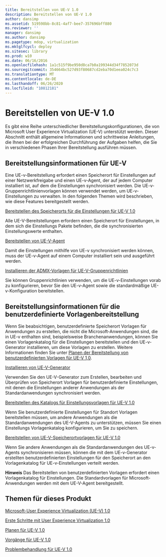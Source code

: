 ```yaml
---
title: Bereitstellen von UE-V 1.0
description: Bereitstellen von UE-V 1.0
author: dansimp
ms.assetid: 519598bb-8c81-4af7-bee7-357696bff880
ms.reviewer: ''
manager: dansimp
ms.author: dansimp
ms.pagetype: mdop, virtualization
ms.mktglfcycl: deploy
ms.sitesec: library
ms.prod: w10
ms.date: 06/16/2016
ms.openlocfilehash: 1a1c515f9be950d8ca7b0a199344d34f7852073d
ms.sourcegitcommit: 354664bc527d93f80687cd2eba70d1eea024c7c3
ms.translationtype: MT
ms.contentlocale: de-DE
ms.lasthandoff: 06/26/2020
ms.locfileid: "10812181"
---
```

# Bereitstellen von UE-V 1.0


Es gibt eine Reihe unterschiedlicher Bereitstellungskonfigurationen, die von Microsoft User Experience Virtualization (UE-V) unterstützt werden. Dieser Abschnitt enthält allgemeine Informationen und schrittweise Anleitungen, die Ihnen bei der erfolgreichen Durchführung der Aufgaben helfen, die Sie in verschiedenen Phasen Ihrer Bereitstellung ausführen müssen.

## Bereitstellungsinformationen für UE-V


Eine UE-v-Bereitstellung erfordert einen Speicherort für Einstellungen auf einer Netzwerkfreigabe und einen UE-v-Agent, der auf jedem Computer installiert ist, auf dem die Einstellungen synchronisiert werden. Die UE-v-Gruppenrichtlinienvorlagen können verwendet werden, um UE-v-Einstellungen zu verwalten. In den folgenden Themen wird beschrieben, wie diese Features bereitgestellt werden.

[Bereitstellen des Speicherorts für die Einstellungen für UE-V 1.0](deploying-the-settings-storage-location-for-ue-v-10.md)

Alle UE-V-Bereitstellungen erfordern einen Speicherort für Einstellungen, in dem sich die Einstellungs Pakete befinden, die die synchronisierten Einstellungswerte enthalten.

[Bereitstellen von UE-V-Agent](deploying-the-ue-v-agent.md)

Damit die Einstellungen mithilfe von UE-v synchronisiert werden können, muss der UE-v-Agent auf einem Computer installiert sein und ausgeführt werden.

[Installieren der ADMX-Vorlagen für UE-V-Gruppenrichtlinien](installing-the-ue-v-group-policy-admx-templates.md)

Sie können Gruppenrichtlinien verwenden, um die UE-v-Einstellungen vorab zu konfigurieren, bevor Sie den UE-v-Agent sowie die standardmäßige UE-v-Konfiguration bereitstellen.

## Bereitstellungsinformationen für die benutzerdefinierte Vorlagenbereitstellung


Wenn Sie beabsichtigen, benutzerdefinierte Speicherort Vorlagen für Anwendungen zu erstellen, die nicht die Microsoft-Anwendungen sind, die in UE-v enthalten sind, beispielsweise Branchenanwendungen, können Sie einen Vorlagenkatalog für die Einstellungen bereitstellen und den UE-v-Generator installieren, um diese Vorlagen zu erstellen. Weitere Informationen finden Sie unter [Planen der Bereitstellung von benutzerdefinierten Vorlagen für UE-V 1,0](planning-for-custom-template-deployment-for-ue-v-10.md).

[Installieren von UE-V-Generator](installing-the-ue-v-generator.md)

Verwenden Sie den UE-V-Generator zum Erstellen, bearbeiten und Überprüfen von Speicherort Vorlagen für benutzerdefinierte Einstellungen, mit denen die Einstellungen anderer Anwendungen als der Standardanwendungen synchronisiert werden.

[Bereitstellen des Katalogs für Einstellungsvorlagen für UE-V 1.0](deploying-the-settings-template-catalog-for-ue-v-10.md)

Wenn Sie benutzerdefinierte Einstellungen für Standort Vorlagen bereitstellen müssen, um andere Anwendungen als die Standardanwendungen des UE-V-Agents zu unterstützen, müssen Sie einen Einstellungs Vorlagenkatalog konfigurieren, um Sie zu speichern.

[Bereitstellen von UE-V-Speicherortvorlagen für UE-V 1.0](deploying-ue-v-settings-location-templates-for-ue-v-10.md)

Wenn Sie andere Anwendungen als die Standardanwendungen des UE-v-Agents synchronisieren müssen, können die mit dem UE-v-Generator erstellten benutzerdefinierten Einstellungen für den Speicherort an den Vorlagenkatalog für UE-v-Einstellungen verteilt werden.

**Hinweis**  Das Bereitstellen von benutzerdefinierten Vorlagen erfordert einen Vorlagenkatalog für Einstellungen. Die Standardvorlagen für Microsoft-Anwendungen werden mit dem UE-V-Agent bereitgestellt.

 

## Themen für dieses Produkt


[Microsoft-User Experience Virtualization (UE-V) 1.0](index.md)

[Erste Schritte mit User Experience Virtualization 1.0](getting-started-with-user-experience-virtualization-10.md)

[Planen für UE-V 1.0](planning-for-ue-v-10.md)

[Vorgänge für UE-V 1.0](operations-for-ue-v-10.md)

[Problembehandlung für UE-V 1.0](troubleshooting-ue-v-10.md)

 

 





